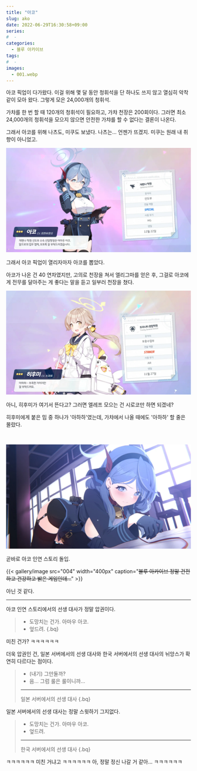 ```yaml
---
title: "아코"
slug: ako
date: 2022-06-29T16:30:58+09:00
series:
#  - 
categories:
  - 블루 아카이브
tags:
#  - 
images:
  - 001.webp
---
```


아코 픽업이 다가왔다.
이걸 위해 몇 달 동안 청휘석을 단 하나도 쓰지 않고 열심히 악착같이 모아 왔다.
그렇게 모은 24,000개의 청휘석.

가챠를 한 번 할 때 120개의 청휘석이 필요하고, 가챠 천장은 200회이다.
그러면 최소 24,000개의 청휘석을 모으지 않으면 안전한 가챠를 할 수 없다는 결론이 나온다.

그래서 아코를 위해 나츠도, 미쿠도 보냈다.
나츠는... 언젠가 뜨겠지. 미쿠는 원래 내 취향이 아니었고.

![](001.webp)

그래서 아코 픽업이 열리자마자 아코를 뽑았다.

아코가 나온 건 40 연차였지만, 고의로 천장을 쳐서 엘리그마를 얻은 후, 그걸로 아코에게 전무를 달아주는 게 좋다는 말을 듣고 일부러 천장을 쳤다.

![](002.webp)

아니, 히후미가 여기서 뜬다고? 그러면 엘레프 모으는 건 시로코만 하면 되겠네?

히후미에게 붙은 밈 중 하나가 '아하하'였는데, 가챠에서 나올 때에도 '아하하' 할 줄은 몰랐다.

&nbsp;

![](003.webp)

곧바로 아코 인연 스토리 돌입.

{{< gallery/image src="004" width="400px" caption="~~블루 아카이브 정말 건전하고 건강하고 밝은 게임인데...~~" >}}

아닌 것 같다.

***

아코 인연 스토리에서의 선생 대사가 정말 압권이다.

> * 도망치는 건가. 아마우 아코.
> * 엎드려.
{.bq}

미친 건가? ㅋㅋㅋㅋㅋㅋ

더욱 압권인 건, 일본 서버에서의 선생 대사와 한국 서버에서의 선생 대사의 뉘앙스가 확연히 다르다는 점이다.

> * (내기) 그만둘까?
> * 음... 그럼 룰은 룰이니까...
> ***
> 일본 서버에서의 선생 대사
{.bq}

일본 서버에서의 선생 대사는 정말 스윗하기 그지없다.

> * 도망치는 건가. 아마우 아코.
> * 엎드려.
> ***
> 한국 서버에서의 선생 대사
{.bq}

ㅋㅋㅋㅋㅋㅋ 미친 거냐고 ㅋㅋㅋㅋㅋㅋ
아, 정말 정신 나갈 거 같아... ㅋㅋㅋㅋㅋㅋ
